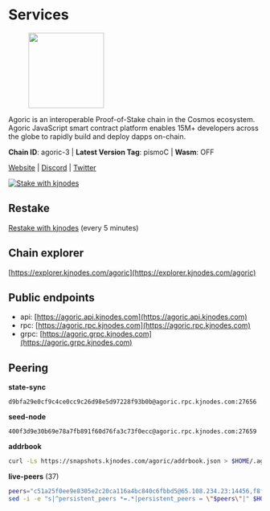 # Services

<figure><img src="https://raw.githubusercontent.com/kj89/testnet_manuals/main/pingpub/logos/agoric.png" width="150" alt=""><figcaption></figcaption></figure>

Agoric is an interoperable Proof-of-Stake chain in the Cosmos ecosystem.  Agoric JavaScript smart contract platform enables 15M+ developers across the  globe to rapidly build and deploy dapps on-chain.

**Chain ID**: agoric-3 | **Latest Version Tag**: pismoC | **Wasm**: OFF

[Website](https://agoric.com) | [Discord](https://discord.com/invite/qDW8DRes4s) | [Twitter](https://twitter.com/agoric)

[![Stake with kjnodes](https://i.ibb.co/cr44Q8j/button-stake-with-kjnodes.png)](https://restake.app/agoric/agoricvaloper1ku5sm2twlsywdrp4wz3kfwgyrtqtp0lpr3nvk8)

## Restake

[Restake with kjnodes](https://restake.app/agoric/agoricvaloper1ku5sm2twlsywdrp4wz3kfwgyrtqtp0lpr3nvk8) (every 5 minutes)
## Chain explorer
[https://explorer.kjnodes.com/agoric](https://explorer.kjnodes.com/agoric)

## Public endpoints

* api: [https://agoric.api.kjnodes.com](https://agoric.api.kjnodes.com)
* rpc: [https://agoric.rpc.kjnodes.com](https://agoric.rpc.kjnodes.com)
* grpc: [https://agoric.grpc.kjnodes.com](https://agoric.grpc.kjnodes.com)

## Peering

**state-sync**

```text
d9bfa29e0cf9c4ce0cc9c26d98e5d97228f93b0b@agoric.rpc.kjnodes.com:27656
```

**seed-node**

```text
400f3d9e30b69e78a7fb891f60d76fa3c73f0ecc@agoric.rpc.kjnodes.com:27659
```

**addrbook**
```bash
curl -Ls https://snapshots.kjnodes.com/agoric/addrbook.json > $HOME/.agoric/config/addrbook.json
```

**live-peers** (37)
```bash
peers="c51a25f0ee9e8305e2c20ca116a4bc840c6fbbd5@65.108.234.23:14456,f8ff12a774770fea36beadb303ccffc86863c6ec@65.109.69.59:14456,d9bfa29e0cf9c4ce0cc9c26d98e5d97228f93b0b@65.109.88.38:27656,abc62ded9142361bd9832282242a53611785ffcd@51.81.109.109:26656,1c9a5b1d34b9e6f184b2dcb18ed068cf0c282e50@51.79.98.163:26656,d03a9974f14ae380fdb7caf46ec71ce5278f0356@34.72.231.9:26656,f095bb53006ebddcbbf29c8df70dddcba6419e36@142.93.145.13:26656,0464c8dded70d01f5ab50a8d6047a6b27ddf2ccd@84.244.95.232:26656,0837c0dac0bb15e79e64207bb0fa5a9a6fa42ad4@178.62.116.62:26656,63bd6649f80362ce513027d99ef32c826fdbd259@45.9.62.136:26656,a38a30c1dd31f63be2befd40b82964b215c3c288@165.22.251.28:26656,e70955351f601ea5be9a9bf41032949a777f31b3@207.244.255.229:10003,4eea1e0a22d8d2ade108fc5f8e07d6d6e711e909@65.108.10.138:26656,23fd78b96fc7f17b47fc4a0d442b0ec53faebd88@157.90.91.20:12656,384e9743b277373ba5c06015ef554487c6067bdf@54.74.222.43:30303,ca4c3b9d0cf78d934a3b972c328db2e4a9a66c42@64.32.40.114:26656,4cfac01c912d33f74cb7b66e8b7005aaae47fc2a@146.190.59.8:26060,711f6f36a6ec3924b6d721de6adce604092e59f2@116.202.226.169:26656,47c35c8137ad2098e0b2a79077fea93a530034d8@185.144.83.130:26656,bd362992fa6f6c9d8ee40d19508b5b28daf3f6ed@18.142.177.75:26656,1312bbbd4ed1e58b9e4eb1d7788187a4607915e9@165.22.199.234:26060,1d4d7b77e79c2dad9e8586df4f30c7b550f5d49b@13.40.153.111:26656,d56af8cb0716909f9b804e7dec8c1d34ae4eed16@65.108.142.81:26676,96c998f1a59b108a24249da4132fb8f603ae7daf@95.217.118.121:26656,15f63de308337b66d8918ffaa74c6e956991bee9@138.201.120.161:28357,125911b3993930f69c873e3d8e80763d91cefab7@195.14.6.156:26656,0f642db2770d4dd3e0d030b2f14f1365e40f3b38@185.146.148.101:26657,9d2bf3feb8a0a95ccce16a94f926d1c5ddad5190@65.108.121.110:12656,2aedd7163a8ee725507e461b13fb90c091ee1c42@128.0.51.32:26656,80e8d307c7b1e7027645a0054ba3e08addfa83b2@88.99.217.85:26656,e759de7a872eff293ab1316a0745eb5fdd5614f3@88.217.142.187:26656,ebc272824924ea1a27ea3183dd0b9ba713494f83@195.3.220.135:27106,9ed68bef54712b46713ac755ab7a6e7ad30694ef@192.99.44.79:14456,9e673680df593d841b0e09c49f87409654d84ae9@95.217.202.49:37656,8880e10d956bff921ef928794dcadcc22c7087b4@51.91.218.186:26656,ee236040d06e78d70c3f34722407857615b1a755@34.27.188.155:26656,2f524fbc73a8b0daa29f2ba0b7642aae62bea86f@65.108.144.8:26656"
sed -i -e "s|^persistent_peers *=.*|persistent_peers = \"$peers\"|" $HOME/.agoric/config/config.toml
```

